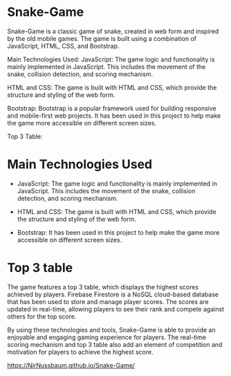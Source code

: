 # Snake-Game
Snake-Game is a classic game of snake, created in web form and inspired by the old mobile games. The game is built using a combination of JavaScript, HTML, CSS, and Bootstrap.

Main Technologies Used:
JavaScript:
The game logic and functionality is mainly implemented in JavaScript. This includes the movement of the snake, collision detection, and scoring mechanism.

HTML and CSS:
The game is built with HTML and CSS, which provide the structure and styling of the web form.

Bootstrap:
Bootstrap is a popular framework used for building responsive and mobile-first web projects. It has been used in this project to help make the game more accessible on different screen sizes.

Top 3 Table:



# Main Technologies Used
- JavaScript:
The game logic and functionality is mainly implemented in JavaScript. This includes the movement of the snake, collision detection, and scoring mechanism.

- HTML and CSS:
The game is built with HTML and CSS, which provide the structure and styling of the web form.

- Bootstrap:
It has been used in this project to help make the game more accessible on different screen sizes.
 
 # Top 3 table
The game features a top 3 table, which displays the highest scores achieved by players.
Firebase Firestore is a NoSQL cloud-based database that has been used to store and manage player scores. The scores are updated in real-time, allowing players to see their rank and compete against others for the top score.

By using these technologies and tools, Snake-Game is able to provide an enjoyable and engaging gaming experience for players. The real-time scoring mechanism and top 3 table also add an element of competition and motivation for players to achieve the highest score.

https://NirNussbaum.github.io/Snake-Game/
